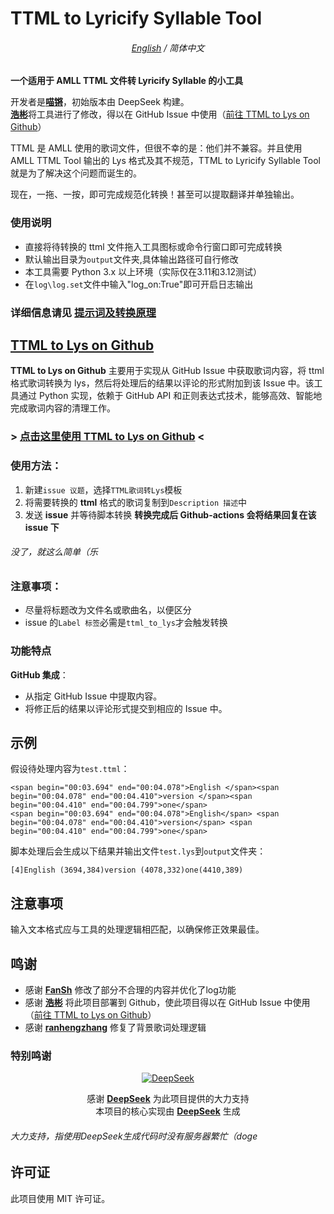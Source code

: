 # TTML to Lyricify Syllable Tool

<div align=center>
   
###### [English](./README.md) / 简体中文

</div>

**一个适用于 AMLL TTML 文件转 Lyricify Syllable 的小工具**

开发者是[**喵锵**](https://github.com/MiaowCham)，初始版本由 DeepSeek 构建。<br>
[**浩彬**](https://github.com/HKLHaoBin)将工具进行了修改，得以在 GitHub Issue 中使用（[前往 TTML to Lys on Github](https://github.com/HKLHaoBin/ttml_to_lys)）

TTML 是 AMLL 使用的歌词文件，但很不幸的是：他们并不兼容。并且使用 AMLL TTML Tool 输出的 Lys 格式及其不规范，TTML to Lyricify Syllable Tool 就是为了解决这个问题而诞生的。

现在，一拖、一按，即可完成规范化转换！甚至可以提取翻译并单独输出。

### 使用说明
   - 直接将待转换的 ttml 文件拖入工具图标或命令行窗口即可完成转换
   - 默认输出目录为`output`文件夹,具体输出路径可自行修改
   - 本工具需要 Python 3.x 以上环境（实际仅在3.11和3.12测试）
   - 在`log\log.set`文件中输入"log_on:True"即可开启日志输出

### 详细信息请见 [提示词及转换原理](/Prompt_words_&_Conversion_principles.md)

## [TTML to Lys on Github](https://github.com/HKLHaoBin/ttml_to_lys)
**TTML to Lys on Github** 主要用于实现从 GitHub Issue 中获取歌词内容，将 ttml 格式歌词转换为 lys，然后将处理后的结果以评论的形式附加到该 Issue 中。该工具通过 Python 实现，依赖于 GitHub API 和正则表达式技术，能够高效、智能地完成歌词内容的清理工作。

### > [点击这里使用 TTML to Lys on Github](https://github.com/HKLHaoBin/ttml_to_lys/issues/new/choose) <

### **使用方法：**
1. 新建`issue 议题`，选择`TTML歌词转Lys`模板
3. 将需要转换的 **ttml** 格式的歌词复制到`Description 描述`中
4. 发送 **issue** 并等待脚本转换
**转换完成后 Github-actions 会将结果回复在该 issue 下**
###### 没了，就这么简单（乐
### **注意事项：**
- 尽量将标题改为文件名或歌曲名，以便区分
- issue 的`Label 标签`必需是`ttml_to_lys`才会触发转换

### 功能特点
 **GitHub 集成**：
   - 从指定 GitHub Issue 中提取内容。
   - 将修正后的结果以评论形式提交到相应的 Issue 中。

## 示例
假设待处理内容为`test.ttml`：
```
<span begin="00:03.694" end="00:04.078">English </span><span begin="00:04.078" end="00:04.410">version </span><span begin="00:04.410" end="00:04.799">one</span>
<span begin="00:03.694" end="00:04.078">English</span> <span begin="00:04.078" end="00:04.410">version</span> <span begin="00:04.410" end="00:04.799">one</span>
```

脚本处理后会生成以下结果并输出文件`test.lys`到`output`文件夹：
```
[4]English (3694,384)version (4078,332)one(4410,389)
```

## 注意事项
 输入文本格式应与工具的处理逻辑相匹配，以确保修正效果最佳。

## 鸣谢
- 感谢 [**FanSh**](https://github.com/fred913/) 修改了部分不合理的内容并优化了log功能
- 感谢 [**浩彬**](https://github.com/HKLHaoBin) 将此项目部署到 Github，使此项目得以在 GitHub Issue 中使用（[前往 TTML to Lys on Github](https://github.com/HKLHaoBin/ttml_to_lys)）
- 感谢 [**ranhengzhang**](https://github.com/ranhengzhang) 修复了背景歌词处理逻辑

### 特别鸣谢

<div align="center">
   
[![DeepSeek](https://raw.githubusercontent.com/MiaowCham/Repository_for_MiaowCham/refs/heads/main/images/DeepSeek.webp)](https://www.deepseek.com/)

   感谢 [**DeepSeek**](https://www.deepseek.com/) 为此项目提供的大力支持<br>本项目的核心实现由 [**DeepSeek**](https://www.deepseek.com/) 生成

</div>

###### 大力支持，指使用DeepSeek生成代码时没有服务器繁忙（doge

## 许可证
此项目使用 MIT 许可证。
